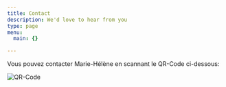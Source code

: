```yaml
---
title: Contact
description: We'd love to hear from you
type: page
menu:
  main: {}

---
```



Vous pouvez contacter Marie-Hélène en scannant le QR-Code ci-dessous:


 <img src="/images/QR_M2HM.PNG" alt="QR-Code"> 
